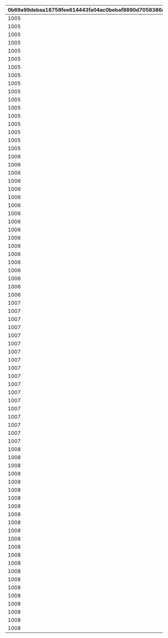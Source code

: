 |0b69a99debaa18758fee614443fa04ac0bebaf8890d7058386a14271b123ea3a|dd44cc6af4ab623cde7ba721bd0128464e27cb06bb1fa441ccf9f9ed4695867e|83ff6b91ee416387b8835917f024ecd57b128390eeded8ac11984fe682910824|f66762ef089d154eb7b9fc63549f597d6457c4949c21790ac1b01530f3bee2db|
| --- | --- | --- | --- |
|1005|101401|100|200|
|1005|101601|100|200|
|1005|101801|100|200|
|1005|103201|100|200|
|1005|105001|100|200|
|1005|105201|100|200|
|1005|106101|100|200|
|1005|106401|100|200|
|1005|106801|100|200|
|1005|108301|100|200|
|1005|110001|100|200|
|1005|110101|100|200|
|1005|112201|100|200|
|1005|114401|100|200|
|1005|114701|100|200|
|1005|115701|100|200|
|1005|115801|100|200|
|1006|100201|100|200|
|1006|102901|100|200|
|1006|104201|100|200|
|1006|105401|100|200|
|1006|105901|100|200|
|1006|107601|100|200|
|1006|108401|100|200|
|1006|108801|100|200|
|1006|111601|100|200|
|1006|111901|100|200|
|1006|113901|100|200|
|1006|115501|100|200|
|1006|115601|100|200|
|1006|117201|100|200|
|1006|117301|100|200|
|1006|117401|100|200|
|1006|180201|100|200|
|1006|180501|100|200|
|1007|100301|100|200|
|1007|100501|100|200|
|1007|103701|100|200|
|1007|104701|100|200|
|1007|105801|100|200|
|1007|106501|100|200|
|1007|106601|100|200|
|1007|107501|100|200|
|1007|108901|100|200|
|1007|111801|100|200|
|1007|113601|100|200|
|1007|114001|100|200|
|1007|114101|100|200|
|1007|114301|100|200|
|1007|116501|100|200|
|1007|116601|100|200|
|1007|180301|100|200|
|1007|180401|100|200|
|1008|100101|100|200|
|1008|100401|100|200|
|1008|102001|100|200|
|1008|102101|100|200|
|1008|102301|100|200|
|1008|102501|100|200|
|1008|102801|100|200|
|1008|103601|100|200|
|1008|106001|100|200|
|1008|107701|100|200|
|1008|107801|100|200|
|1008|108501|100|200|
|1008|108601|100|200|
|1008|108701|100|200|
|1008|110301|100|200|
|1008|111101|100|200|
|1008|111201|100|200|
|1008|111301|100|200|
|1008|112001|100|200|
|1008|112101|100|200|
|1008|114501|100|200|
|1008|180101|100|200|
|1008|180601|100|200|